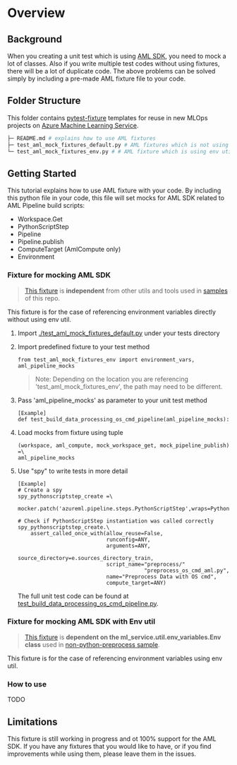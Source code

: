 # Overview

## Background

When you creating a unit test which is using [AML SDK](https://docs.microsoft.com/en-us/python/api/overview/azure/ml/?view=azure-ml-py), you need to mock a lot of classes.
Also if you write multiple test codes without using fixtures, there will be a lot of duplicate code. The above problems can be solved simply by including a pre-made AML fixture file to your code.

## Folder Structure

This folder contains [pytest-fixture](https://docs.pytest.org/en/stable/fixture.html) templates for reuse in new MLOps projects on [Azure Machine Learning Service](https://azure.microsoft.com/en-us/services/machine-learning/).
```bash
├─ README.md # explains how to use AML fixtures 
├─ test_aml_mock_fixtures_default.py # AML fixtures which is not using env util
└─ test_aml_mock_fixtures_env.py # # AML fixture which is using env util
```

## Getting Started

This tutorial explains how to use AML fixture with your code.   By including this python file in your code, this file will set mocks for AML SDK related to AML Pipeline build scripts:

* Workspace.Get
* PythonScriptStep
* Pipeline
* Pipeline.publish
* ComputeTarget (AmlCompute only)
* Environment

### Fixture for mocking AML SDK

> [This fixture](./test_aml_mock_fixtures_default.py) is **independent** from other utils and tools used in
[samples](/samples) of this repo.

This fixture is for the case of referencing environment variables directly without using env util.

1. Import [./test_aml_mock_fixtures_default.py](./test_aml_mock_fixtures_default.py) under your tests directory

1. Import predefined fixture to your test method
    ```
    from test_aml_mock_fixtures_env import environment_vars, aml_pipeline_mocks
    ```
    > Note: Depending on the location you are referencing 'test_aml_mock_fixtures_env', the path may need to be different.

1. Pass 'aml_pipeline_mocks' as parameter to your unit test method
    ```
    [Example]
    def test_build_data_processing_os_cmd_pipeline(aml_pipeline_mocks):
    ```

1. Load mocks from fixture using tuple
    ```
    (workspace, aml_compute, mock_workspace_get, mock_pipeline_publish) =\
    aml_pipeline_mocks
    ```
    
1. Use "spy" to write tests in more detail

    ```
    [Example]
    # Create a spy
    spy_pythonscriptstep_create =\
        mocker.patch('azureml.pipeline.steps.PythonScriptStep',wraps=PythonScriptStep)

    # Check if PythonScriptStep instantiation was called correctly
    spy_pythonscriptstep_create.\
        assert_called_once_with(allow_reuse=False,
                                runconfig=ANY,
                                arguments=ANY,
                                source_directory=e.sources_directory_train,
                                script_name="preprocess/"
                                            "preprocess_os_cmd_aml.py",
                                name="Preprocess Data with OS cmd",
                                compute_target=ANY)
    ```

    The full unit test code can be found at [test_build_data_processing_os_cmd_pipeline.py](/samples/non-python-preprocess/ml_service/tests/pipelines/test_build_data_processing_os_cmd_pipeline.py).

### Fixture for mocking AML SDK with Env util

> [This fixture](./test_aml_mock_fixtures_env.py) is **dependent on the ml_service.util.env_variables.Env class**
used in [non-python-preprocess sample](/samples/non-python-preprocess/ml_service/util/env_variables.py).

This fixture is for the case of referencing environment variables using env util.

### How to use

TODO

## Limitations

This fixture is still working in progress and ot 100% support for the AML SDK. If you have any fixtures that you would like to have, or if you find improvements while using them, please leave them in the issues.
